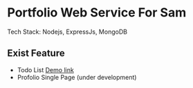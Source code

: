 # Portfolio Web Service For Sam

Tech Stack: Nodejs, ExpressJs, MongoDB

## Exist Feature

* Todo List [Demo link](https://samliweisen.github.io/#/todo)
* Profolio Single Page (under development)